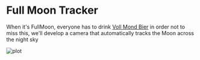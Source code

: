 # Full Moon Tracker
When it's FullMoon, everyone has to drink [Voll Mond Bier](https://www.appenzellerbier.ch/de/bier/vollmond-bier-hell.html)
in order not to miss this, we'll develop a camera that automatically tracks the Moon across the night sky

![plot](.\Gallery\20191010-first-yeeeeah.jpeg)
